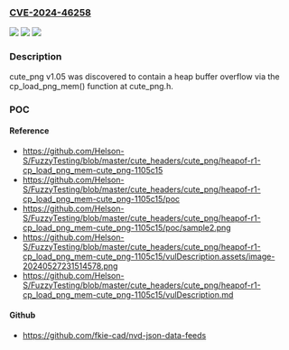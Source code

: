 ### [CVE-2024-46258](https://cve.mitre.org/cgi-bin/cvename.cgi?name=CVE-2024-46258)
![](https://img.shields.io/static/v1?label=Product&message=n%2Fa&color=blue)
![](https://img.shields.io/static/v1?label=Version&message=n%2Fa&color=blue)
![](https://img.shields.io/static/v1?label=Vulnerability&message=n%2Fa&color=brighgreen)

### Description

cute_png v1.05 was discovered to contain a heap buffer overflow via the cp_load_png_mem() function at cute_png.h.

### POC

#### Reference
- https://github.com/Helson-S/FuzzyTesting/blob/master/cute_headers/cute_png/heapof-r1-cp_load_png_mem-cute_png-1105c15
- https://github.com/Helson-S/FuzzyTesting/blob/master/cute_headers/cute_png/heapof-r1-cp_load_png_mem-cute_png-1105c15/poc
- https://github.com/Helson-S/FuzzyTesting/blob/master/cute_headers/cute_png/heapof-r1-cp_load_png_mem-cute_png-1105c15/poc/sample2.png
- https://github.com/Helson-S/FuzzyTesting/blob/master/cute_headers/cute_png/heapof-r1-cp_load_png_mem-cute_png-1105c15/vulDescription.assets/image-20240527231514578.png
- https://github.com/Helson-S/FuzzyTesting/blob/master/cute_headers/cute_png/heapof-r1-cp_load_png_mem-cute_png-1105c15/vulDescription.md

#### Github
- https://github.com/fkie-cad/nvd-json-data-feeds


